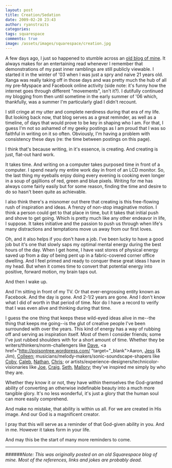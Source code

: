 ```yaml
---
layout: post
title: Creation/Sedation
date: 2009-02-20 23:43
author: ryanstraits
categories:
tags: squarespace
comments: true
image: /assets/images/squarespace/creation.jpg
---
```


A few days ago, I just so happened to stumble across an <a href="http://www.xanga.com/home.aspx?user=bluestarmorning" target="_blank">old blog of mine</a>. It always makes for an entertaining read whenever I remember that demonstrations of my past inner ramblings are still publicly viewable. I started it in the winter of '03 when I was just a spry and naive 21 years old. Xanga was really taking off in those days and was pretty much the hub of all my pre-Myspace and Facebook online activity (side note: it's funny how the internet goes through different "movements", isn't it?). I dutifully continued my blogging from then until sometime in the early summer of '06 which, thankfully, was a summer I'm particularly glad I didn't recount.

<!-- break -->

I still cringe at my utter and complete nerdiness during that era of my life. But looking back now, that blog serves as a great reminder, as well as a timeline, of days that would prove to be key in shaping who I am. For that, I guess I'm not so ashamed of my geeky postings as I am proud that I was so faithful in writing on it so often. Obviously, I'm having a problem with consistency these days (re: the time between postings on this page).

I think that's because writing, in it's essence, is creating. And creating is just, flat-out hard work.

It takes time. And writing on a computer takes purposed time in front of a computer. I spend nearly my entire work day in front of an LCD monitor. So, the last thing my eyeballs enjoy doing every evening is cooking even longer in a soup of gajillions of red, green and blue pixels. Writing for me has always come fairly easily but for some reason, finding the time and desire to do so hasn't been quite as achievable.

I also think there's a misnomer out there that creating is this free-flowing rush of inspiration and ideas. A frenzy of non-stop imaginative motion. I think a person could get to that place in time, but it takes that initial push and shove to get going. Which is pretty much like any other endeavor in life, I suppose. It takes initiative and the passion to push us through when life's many distractions and temptations move us away from our first loves.

Oh, and it also helps if you don't have a job. I've been lucky to have a good job but it's one that slowly saps my optimal mental energy during the best hours of the day. When I get home, I have vast stores of physical energy saved up from a day of being pent up in a fabric-covered corner office dwelling. And I feel primed and ready to conquer these great ideas I have in my head. But when it comes time to convert that potential energy into positive, forward motion, my brain taps out.

And then I wake up.

And I'm sitting in front of my TV. Or that ever-engrossing entity known as Facebook. And the day is gone. And 2-1/2 years are gone. And I don't know what I did of worth in that period of time. Nor do I have a record to verify that I was even alive and thinking during that time.

I guess the one thing that keeps these wild-eyed ideas alive in me--the thing that keeps me going--is the glut of creative people I've been surrounded with over the years. This kind of energy has a way of rubbing off and serving as inspiration itself. Most of them I consider friends; some I've just rubbed shoulders with for a short amount of time. Whether they be writers/thinkers/norm-challengers like <a href="http://dreamerswell.wordpress.com/" target="_blank">Dave</a>, <a href="http://poisontree.wordpress.com/ "target="_blank">Aaron</a>, <a href="http://jesstock.blogspot.com/" target="_blank">Jess</a> (& Jim), <a href="http://colleenwatson.wordpress.com/" target="_blank">Colleen</a>; musicians/melody-makers/sonic-soundscape-shapers like <a href="http://jacobra.squarespace.com/" target="_blank">Coby</a>, <a href="http://www.myspace.com/calebwinn" target="_blank">Caleb</a>, <a href="http://www.myspace.com/thewinstonjazzroutine" target="_blank">Nathan</a>, <a href="http://www.myspace.com/discoveramerica" target="_blank">Chris</a>; or artists/experience-designers/technicolor-visionaries like <a href="http://joehartzler.squarespace.com" target="_blank">Joe</a>, <a href="http://craigwarner.net/" target="_blank">Craig</a>, <a href="http://www.sethherman.com/" target="_blank">Seth</a>, <a href="http://makeafunnyface.blogspot.com/" target="_blank">Mallory</a>; they've inspired me simply by who they are.

Whether they know it or not, they have within themselves the God-granted ability of converting an otherwise indefinable beauty into a much more tangible glory. It's no less wonderful, it's just a glory that the human soul can more easily comprehend.

And make no mistake, that ability is within us all. For we are created in His image. And our God is a magnificent creator.

I pray that this will serve as a reminder of that God-given ability in you. And in me. However it takes form in your life.

And may this be the start of many more reminders to come.

---

######*Note: This was originally posted on an old Squarespace blog of mine. Most of the references, links and jokes are probably dead.*